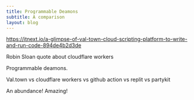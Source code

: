 ```yaml
---
title: Programmable Deamons
subtitle: A comparison
layout: blog
---
```


https://itnext.io/a-glimpse-of-val-town-cloud-scripting-platform-to-write-and-run-code-894de4b2d3de

Robin Sloan quote about cloudflare workers

Programmable deamons.

Val.town vs cloudflare workers vs github action vs replit vs partykit

An abundance! Amazing!
